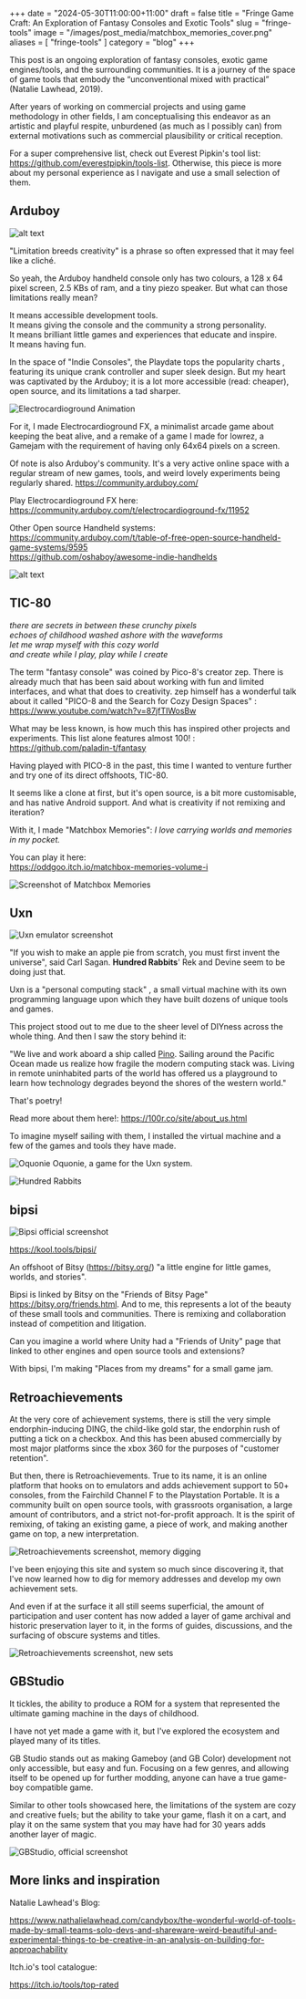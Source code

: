 +++
date = "2024-05-30T11:00:00+11:00"
draft = false
title = "Fringe Game Craft: An Exploration of Fantasy Consoles and Exotic Tools"
slug = "fringe-tools"
image = "/images/post_media/matchbox_memories_cover.png"
aliases = [
	"fringe-tools"
]
category = "blog"
+++


This post is an ongoing exploration of fantasy consoles, exotic game engines/tools, and the surrounding communities. It is a journey of the space of game tools that embody the “unconventional mixed with practical” (Natalie Lawhead, 2019).

After years of working on commercial projects and using game methodology in other fields, I am conceptualising this endeavor as an artistic and playful respite, unburdened (as much as I possibly can) from external motivations such as commercial plausibility or critical reception.

For a super comprehensive list, check out Everest Pipkin's tool list: https://github.com/everestpipkin/tools-list. Otherwise, this piece is more about my personal experience as I navigate and use a small selection of them.

## Arduboy

![alt text](/images/post_media/image.png)

"Limitation breeds creativity" is a phrase so often expressed that it may feel like a cliché.

So yeah, the Arduboy handheld console only has two colours, a 128 x 64 pixel screen, 2.5 KBs of ram, and a tiny piezo speaker. 
But what can those limitations really mean?

It means accessible development tools. </br>
It means giving the console and the community a strong personality. </br>
It means brilliant little games and experiences that educate and inspire. </br>
It means having fun. </br>

In the space of "Indie Consoles",  the Playdate tops the popularity charts , featuring its unique crank controller and super sleek design. But my heart was captivated by the Arduboy; it is a lot more accessible (read: cheaper), open source, and its limitations a tad sharper.

![Electrocardioground Animation](https://www.oddgoo.com/images/thumbnails/ecg-fx-gif.gif)

For it, I made Electrocardioground FX, a minimalist arcade game about keeping the beat alive, and a remake of a game I made for lowrez, a Gamejam with the requirement of having only 64x64 pixels on a screen.

Of note is also Arduboy's community. It's a very active online space with a regular stream of new games, tools, and weird lovely experiments being regularly shared.
https://community.arduboy.com/

Play Electrocardioground FX here: </br>
https://community.arduboy.com/t/electrocardioground-fx/11952

Other Open source Handheld systems: </br>
https://community.arduboy.com/t/table-of-free-open-source-handheld-game-systems/9595 </br>
https://github.com/oshaboy/awesome-indie-handhelds</br>


![alt text](/images/post_media/image-2.png)

## TIC-80

*there are secrets in between these crunchy pixels* </br>
*echoes of childhood washed ashore with the waveforms* </br>
*let me wrap myself with this cozy world* </br>
*and create while I play, play while I create* </br>

The term "fantasy console" was coined by Pico-8's creator zep. There is already much that has been said about working with fun and limited interfaces, and what that does to creativity. zep himself has a wonderful talk about it called "PICO-8 and the Search for Cozy Design Spaces" :   https://www.youtube.com/watch?v=87jfTIWosBw

What may be less known, is how much this has inspired other projects and experiments. This list alone features almost 100! :
https://github.com/paladin-t/fantasy

Having played with PICO-8 in the past, this time I wanted to venture further and try one of its direct offshoots, TIC-80.

It seems like a clone at first, but it's open source, is a bit more customisable, and has native Android support. And what is creativity if not remixing and iteration?

With it, I made "Matchbox Memories":
*I love carrying worlds and memories in my pocket.*  

You can play it here: </br>
https://oddgoo.itch.io/matchbox-memories-volume-i

![Screenshot of Matchbox Memories](/images/post_media/matchbox_memories_cover.png)

## Uxn
![Uxn emulator screenshot](/images/post_media/image-3.png)

"If you wish to make an apple pie from scratch, you must first invent the universe", said Carl Sagan. 
**Hundred Rabbits**' Rek and Devine seem to be doing just that.

Uxn is a "personal computing stack" , a small virtual machine with its own programming language upon which they have built dozens of unique tools and games.

This project stood out to me due to the sheer level of DIYness across the whole thing. And then I saw the story behind it:

"We live and work aboard a ship called [Pino](https://100r.co/site/pino.html). Sailing around the Pacific Ocean made us realize how fragile the modern computing stack was. Living in remote uninhabited parts of the world has offered us a playground to learn how technology degrades beyond the shores of the western world."

That's poetry!

Read more about them here!:
https://100r.co/site/about_us.html

To imagine myself sailing with them, I installed the virtual machine and a few of the games and tools they have made.

![Oquonie](/images/post_media/image-4.png)
Oquonie, a game for the Uxn system.

![Hundred Rabbits](/images/post_media/rabbits2.png)

## bipsi

![Bipsi official screenshot](https://kool.tools/blog/media/bipsi-005.png)

https://kool.tools/bipsi/

An offshoot of Bitsy (https://bitsy.org/) "a little engine for little games, worlds, and stories".

Bipsi is linked by Bitsy on the "Friends of Bitsy Page" https://bitsy.org/friends.html.
And to me, this represents a lot of the beauty of these small tools and communities. There is remixing and collaboration instead of competition and litigation.   

Can you imagine a world where Unity had a "Friends of Unity" page that linked to other engines and open source tools and extensions?

With bipsi, I'm making "Places from my dreams" for a small game jam.

## Retroachievements

At the very core of achievement systems, there is still the very simple endorphin-inducing DING, the child-like gold star, the endorphin rush of putting a tick on a checkbox. And this has been abused commercially by most major platforms since the xbox 360 for the purposes of "customer retention".

But then, there is Retroachievements.
True to its name, it is an online platform that hooks on to emulators and adds achievement support to 50+ consoles, from the Fairchild Channel F to the Playstation Portable.
It is a community built on open source tools, with grassroots organisation, a large amount of contributors, and a strict not-for-profit approach. It is the spirit of remixing, of taking an existing game, a piece of work, and making another game on top, a new interpretation. 

![Retroachievements screenshot, memory digging](/images/post_media/image-5.png)

I've been enjoying this site and system so much since discovering it, that I've now learned how to dig for memory addresses and develop my own achievement sets.

And even if at the surface it all still seems superficial, the amount of participation and user content has now added a layer of game archival and historic preservation layer to it, in the forms of guides, discussions, and the surfacing of obscure systems and titles.

![Retroachievements screenshot, new sets](/images/post_media/image-6.png)


## GBStudio

It tickles, the ability to produce a ROM for a system that represented the ultimate gaming machine in the days of childhood. 

I have not yet made a game with it, but I've explored the ecosystem and played many of its titles.

GB Studio stands out as making Gameboy (and GB Color) development not only accessible, but easy and fun. Focusing on a few genres, and allowing itself to be opened up for further modding, anyone can have a true game-boy compatible game.

Similar to other tools showcased here, the limitations of the system are cozy and creative fuels; but the ability to take your game, flash it on a cart, and play it on the same system that you may have had for 30 years adds another layer of magic.

![GBStudio, official screenshot](https://www.gbstudio.dev/img/home/screenshot_win_1_v3.png)

## More links and inspiration

Natalie Lawhead's Blog:

https://www.nathalielawhead.com/candybox/the-wonderful-world-of-tools-made-by-small-teams-solo-devs-and-shareware-weird-beautiful-and-experimental-things-to-be-creative-in-an-analysis-on-building-for-approachability

Itch.io's tool catalogue:

https://itch.io/tools/top-rated

